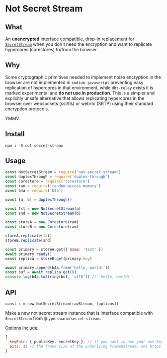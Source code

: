 # Not Secret Stream

## What
An **unencrypted** interface compatible, drop-in replacement for [`SecretStream`](https://github.com/holepunchto/hyperswarm-secret-stream) when you don't need the encryption and want to replicate hypercores (corestores) to/from the browser.

## Why
Some cryptographic primitives needed to implement noise encryption in the browser are not implemented in `sodium-javascript` preventing easy replication of hypercores in that environment, while `dht-relay` exists it is marked experimental and **do not use in production**. This is a simpler and explicitly unsafe alternative that allows replicating hypercores in the browser over websockets (ssl/tls) or webrtc (SRTP) using their standard encryption protocols. 

YMMV.

## Install

`npm i -S not-secret-stream`

## Usage

```js
const NotSecretStream = require('not-secret-stream')
const duplexThrough = require('duplex-through')
const Corestore = require('corestore')
const ram = require('random-access-memory')
const b4a = require('b4a')

const [a, b] = duplexThrough()

const fst = new NotSecretStream(a)
const snd = new NotSecretStream(b)

const storeA = new Corestore(ram)
const storeB = new Corestore(ram)

storeA.replicate(fst)
storeB.replicate(snd)

const primary = storeA.get({ name: 'test' })
await primary.ready()
const replica = storeB.get(primary.key)

await primary.append(b4a.from('hello, world!'))
const buf = await replica.get(0)
console.log(b4a.toString(buf, 'utf8')) // 'hello, world!'
```

## API

`const s = new NotSecretStream(rawStream, [options])`

Make a new not secret stream instance that is interface compatible with `SecretStream` from `@hyperswarm/secret-stream`.

Options include:

```js
{
  keyPair: { publicKey, secretKey }, // if you want to use your own keyPair for the "handshake", secretKey is not leaked but publicKey is,
  bits: 32 // the frame size of the underlying FramedStream, see https://github.com/holepunchto/framed-stream
}
```
